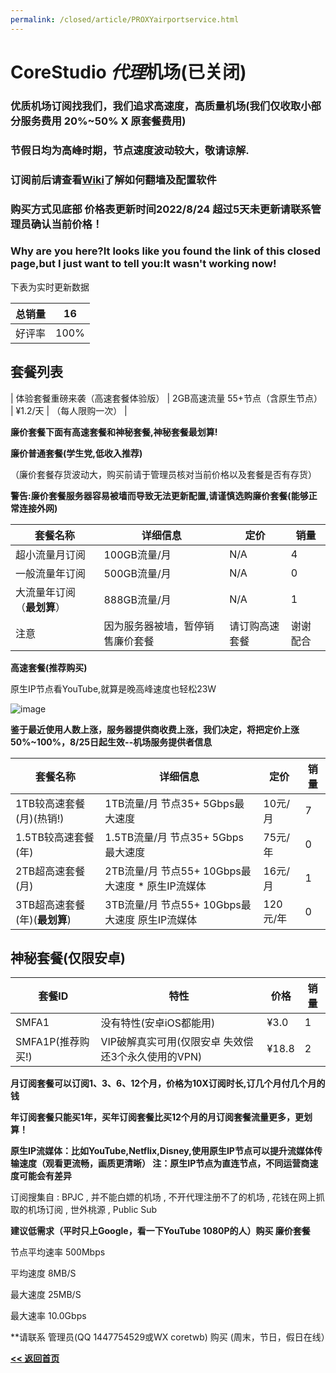 ```yaml
---
permalink: /closed/article/PROXYairportservice.html
---
```


# CoreStudio *代理*机场(已关闭)

### 优质机场订阅找我们，我们追求高速度，高质量机场(我们仅收取小部分服务费用 20%~50% X 原套餐费用)

### 节假日均为高峰时期，节点速度波动较大，敬请谅解.

### 订阅前后请查看[Wiki](/wiki/翻墙)了解如何翻墙及配置软件

### 购买方式见底部 价格表更新时间2022/8/24 超过5天未更新请联系管理员确认当前价格！

### Why are you here?It looks like you found the link of this closed page,but I just want to tell you:It wasn't working now!

下表为实时更新数据

| 总销量 | 16 |
| ----- | -- |
| 好评率 | 100% |

## 套餐列表

| 体验套餐重磅来袭（高速套餐体验版） | 2GB高速流量 55+节点（含原生节点） | ¥1.2/天 | （每人限购一次） |

**廉价套餐下面有高速套餐和神秘套餐,神秘套餐最划算!**

**廉价普通套餐(学生党,低收入推荐)**

（廉价套餐存货波动大，购买前请于管理员核对当前价格以及套餐是否有存货）

**警告:廉价套餐服务器容易被墙而导致无法更新配置,请谨慎选购廉价套餐(能够正常连接外网)**

| **套餐名称** | **详细信息** | **定价** | 销量 |
| ------------- | ------------- | ------- | -- |
| 超小流量月订阅 | 100GB流量/月 | N/A | 4 |
| 一般流量年订阅 | 500GB流量/月 | N/A | 0 |
| 大流量年订阅（**最划算**） | 888GB流量/月 | N/A | 1 |
| 注意 | 因为服务器被墙，暂停销售廉价套餐 | 请订购高速套餐 | 谢谢配合 | N/A |

**高速套餐(推荐购买)**

原生IP节点看YouTube,就算是晚高峰速度也轻松23W

![image](https://user-images.githubusercontent.com/102907913/178104947-15e4983f-ea90-4673-b2bd-52a59ba2550c.png)

**鉴于最近使用人数上涨，服务器提供商收费上涨，我们决定，将把定价上涨50%~100%，8/25日起生效--机场服务提供者信息**

| **套餐名称** | **详细信息** | **定价** | 销量 |
| ------------- | ------------- | ------- | -- |
| 1TB较高速套餐(月)(热销!) | 1TB流量/月 节点35+ 5Gbps最大速度 | 10元/月 | 7 |
| 1.5TB较高速套餐(年) | 1.5TB流量/月 节点35+ 5Gbps最大速度 | 75元/年 | 0 |
| 2TB超高速套餐(月) | 2TB流量/月 节点55+ 10Gbps最大速度 * 原生IP流媒体 | 16元/月 | 1 |
| 3TB超高速套餐(年)(**最划算**) | 3TB流量/月 节点55+ 10Gbps最大速度 原生IP流媒体 | 120元/年 | 0 |

## 神秘套餐(仅限安卓)

| 套餐ID | 特性 | 价格 | 销量 |
|-------|------|-----|-----|
| SMFA1 | 没有特性(安卓iOS都能用) | ¥3.0 | 1 |
| SMFA1P(推荐购买!) | VIP破解真实可用(仅限安卓 失效偿还3个永久使用的VPN) | ¥18.8 | 2 |

**月订阅套餐可以订阅1、3、6、12个月，价格为10X订阅时长,订几个月付几个月的钱**

**年订阅套餐只能买1年，买年订阅套餐比买12个月的月订阅套餐流量更多，更划算！**

**原生IP流媒体：比如YouTube,Netflix,Disney,使用原生IP节点可以提升流媒体传输速度（观看更流畅，画质更清晰） 注：原生IP节点为直连节点，不同运营商速度可能会有差异**

订阅搜集自 : BPJC , 并不能白嫖的机场 , 不开代理注册不了的机场 , 花钱在网上抓取的机场订阅 , 世外桃源 , Public Sub

**建议低需求（平时只上Google，看一下YouTube 1080P的人）购买 廉价套餐**

节点平均速率 500Mbps

平均速度 8MB/S

最大速度 25MB/S

最大速率 10.0Gbps

**请联系 管理员(QQ 1447754529或WX coretwb) 购买 (周末，节日，假日在线）

**[<< 返回首页](https://corestudi0.github.io)**
